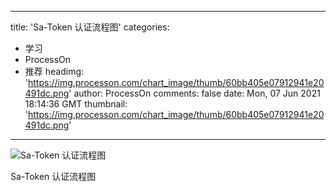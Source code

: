 
---
title: 'Sa-Token 认证流程图'
categories: 
 - 学习
 - ProcessOn
 - 推荐
headimg: 'https://img.processon.com/chart_image/thumb/60bb405e07912941e20491dc.png'
author: ProcessOn
comments: false
date: Mon, 07 Jun 2021 18:14:36 GMT
thumbnail: 'https://img.processon.com/chart_image/thumb/60bb405e07912941e20491dc.png'
---

<div>   
<img class="thumb" alt="Sa-Token 认证流程图" src="https://img.processon.com/chart_image/thumb/60bb405e07912941e20491dc.png" referrerpolicy="no-referrer">
<p>Sa-Token 认证流程图</p>  
</div>
            